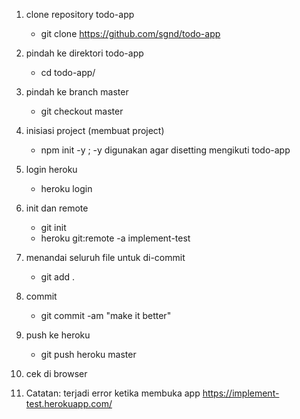 1. clone repository todo-app
    - git clone https://github.com/sgnd/todo-app
2. pindah ke direktori todo-app
    - cd todo-app/
3. pindah ke branch master
    - git checkout master
4. inisiasi project (membuat project)
    - npm init -y ; -y digunakan agar disetting mengikuti todo-app
5. login heroku
    - heroku login
6. init dan remote
    - git init
    - heroku git:remote -a implement-test
7. menandai seluruh file untuk di-commit
    - git add .
8. commit
    - git commit -am "make it better"
9. push ke heroku
    - git push heroku master
10. cek di browser

11. Catatan:
    terjadi error ketika membuka app
    https://implement-test.herokuapp.com/